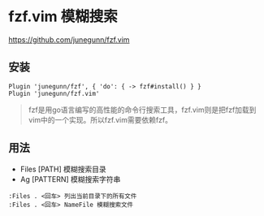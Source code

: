 # fzf.vim 模糊搜索
https://github.com/junegunn/fzf.vim

## 安装
```
Plugin 'junegunn/fzf', { 'do': { -> fzf#install() } }
Plugin 'junegunn/fzf.vim'
```
> fzf是用go语言编写的高性能的命令行搜索工具，fzf.vim则是把fzf加载到vim中的一个实现。所以fzf.vim需要依赖fzf。

## 用法

- Files [PATH] 模糊搜索目录
- Ag [PATTERN] 模糊搜索字符串

```
:Files . <回车> 列出当前目录下的所有文件
:Files . <回车> NameFile 模糊搜索文件
```

